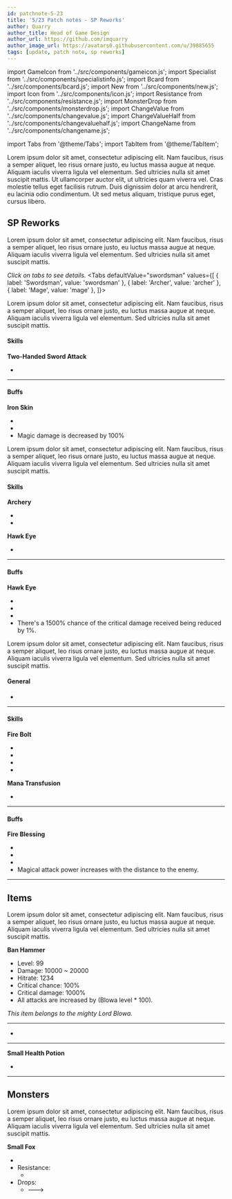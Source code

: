 ```yaml
---
id: patchnote-5-23
title: '5/23 Patch notes - SP Reworks'
author: Quarry
author_title: Head of Game Design
author_url: https://github.com/imquarry
author_image_url: https://avatars0.githubusercontent.com/u/39885655
tags: [update, patch note, sp reworks]
---
```

import GameIcon from '../src/components/gameicon.js';
import Specialist from '../src/components/specialistinfo.js';
import Bcard from '../src/components/bcard.js';
import New from '../src/components/new.js';
import Icon from '../src/components/icon.js';
import Resistance from '../src/components/resistance.js';
import MonsterDrop from '../src/components/monsterdrop.js';
import ChangeValue from '../src/components/changevalue.js';
import ChangeValueHalf from '../src/components/changevaluehalf.js';
import ChangeName from '../src/components/changename.js';

import Tabs from '@theme/Tabs';
import TabItem from '@theme/TabItem';

Lorem ipsum dolor sit amet, consectetur adipiscing elit. Nam faucibus, risus a semper aliquet, leo risus ornare justo, eu luctus massa augue at neque. Aliquam iaculis viverra ligula vel elementum. Sed ultricies nulla sit amet suscipit mattis. Ut ullamcorper auctor elit, ut ultricies quam viverra vel. Cras molestie tellus eget facilisis rutrum. Duis dignissim dolor at arcu hendrerit, eu lacinia odio condimentum. Ut sed metus aliquam, tristique purus eget, cursus libero.

## SP Reworks
Lorem ipsum dolor sit amet, consectetur adipiscing elit. Nam faucibus, risus a semper aliquet, leo risus ornare justo, eu luctus massa augue at neque. Aliquam iaculis viverra ligula vel elementum. Sed ultricies nulla sit amet suscipit mattis.

*Click on tabs to see details.*
<Tabs
  defaultValue="swordsman"
  values={[
    {
      label: 'Swordsman', 
      value: 'swordsman'
      },
    {
      label: 'Archer', 
      value: 'archer'
    },
    {
      label: 'Mage', 
      value: 'mage'
    },
  ]}>

<TabItem value="swordsman">

Lorem ipsum dolor sit amet, consectetur adipiscing elit. Nam faucibus, risus a semper aliquet, leo risus ornare justo, eu luctus massa augue at neque. Aliquam iaculis viverra ligula vel elementum. Sed ultricies nulla sit amet suscipit mattis.
<Specialist spId="1" name="Warrior" specialistNumber="1" className="Swordsman" elementType="1" />

#### Skills
<GameIcon iconId="5811"/> <b>Two-Handed Sword Attack</b>

  * <Bcard><ChangeValue name="Melee attack is increased by" oldValue="123" newValue="1234" /></Bcard>

___
#### Buffs
<GameIcon iconId="5813"/> <b>Iron Skin</b>

  * <Bcard><ChangeValue name="Melee damage is decreased by" oldValue="20%" newValue="100%" /></Bcard>
  * <Bcard><ChangeValue name="Ranged damage is decreased by" oldValue="65%" newValue="234%" /></Bcard>
  * <New /> <Bcard>Magic damage is decreased by 100%</Bcard>

</TabItem>
<TabItem value="archer">

Lorem ipsum dolor sit amet, consectetur adipiscing elit. Nam faucibus, risus a semper aliquet, leo risus ornare justo, eu luctus massa augue at neque. Aliquam iaculis viverra ligula vel elementum. Sed ultricies nulla sit amet suscipit mattis.
<Specialist spId="3" name="Ranger" specialistNumber="1" className="Archer" elementType="2" />

#### Skills
<GameIcon iconId="5833"/> <b>Archery</b>

  * <ChangeValue name="Range" oldValue="11" newValue="20" />
  * <Bcard><ChangeValue name="Ranged attack is increased by" oldValue="123" newValue="1234" /></Bcard>

<GameIcon iconId="5834"/> <b>Hawk Eye</b>

  * <Bcard><ChangeValueHalf firstText="There is a" oldValue="100%" newValue="0%" secondText="chance of causing [Hawk Eye]"/></Bcard>  

___
#### Buffs
<GameIcon iconId="5834"/> <b>Hawk Eye</b>

  * <ChangeValue name="Duration" oldValue="300s" newValue="5s" />
  * <Bcard><ChangeValueHalf firstText="There is a" oldValue="90%" newValue="200%" secondText="chance that every attack hits"/></Bcard>
  * <Bcard><ChangeValueHalf firstText="Ranged attack power" oldValue="increases" newValue="decreases" secondText="with the distance to the enemy"/></Bcard>  
  * <New /> <Bcard>There's a 1500% chance of the critical damage received being reduced by 1%.</Bcard>

</TabItem>
<TabItem value="mage">

Lorem ipsum dolor sit amet, consectetur adipiscing elit. Nam faucibus, risus a semper aliquet, leo risus ornare justo, eu luctus massa augue at neque. Aliquam iaculis viverra ligula vel elementum. Sed ultricies nulla sit amet suscipit mattis.
<Specialist spId="5" name="Red Magician" specialistNumber="1" className="Mage" elementType="1" />

#### General
  * <ChangeValue name="Movement speed" oldValue="0" newValue="2" />

___
#### Skills
<GameIcon iconId="5855"/> <b>Fire Bolt</b>

  * <ChangeValue name="Range" oldValue="13" newValue="5" />
  * <ChangeValue name="Target" oldValue="enemies in 3 cell(s)" newValue="allies in 5 cell(s)" />
  * <ChangeValue name="Cast time" oldValue="0.2s" newValue="0.0s" />
  * <Bcard><ChangeValue name="Fire element is increased by" oldValue="250" newValue="(Player level * 100)"/></Bcard>  

<GameIcon iconId="5858"/> <b>Mana Transfusion</b>

  * <Bcard><ChangeValueHalf firstText="There is a" oldValue="100%" newValue="25%" secondText="chance of causing [Mana Transfusion]"/></Bcard> 

___
#### Buffs
<GameIcon iconId="5861"/> <b>Fire Blessing</b>

  * <ChangeValue name="Level" oldValue="2" newValue="5" />
  * <ChangeValue name="Duration" oldValue="300" newValue="500" />
  * <Bcard><ChangeValue name="Fire element is increased by" oldValue="(Player Level*6)" newValue="1000" /></Bcard>
  * <New /> <Bcard>Magical attack power increases with the distance to the enemy.</Bcard>

</TabItem>
</Tabs>

___

## Items
Lorem ipsum dolor sit amet, consectetur adipiscing elit. Nam faucibus, risus a semper aliquet, leo risus ornare justo, eu luctus massa augue at neque. Aliquam iaculis viverra ligula vel elementum. Sed ultricies nulla sit amet suscipit mattis.

<GameIcon iconId="1220"/> <New /> <b>Ban Hammer</b>

  * Level: 99
  * Damage: 10000 ~ 20000
  * Hitrate: 1234
  * Critical chance: 100%
  * Critical damage: 1000%
  * <Bcard>All attacks are increased by (Blowa level * 100).</Bcard>

*This item belongs to the mighty Lord Blowa.*

___

<GameIcon iconId="1"/> <ChangeName oldValue="Wooden Stick" newValue="Wooooooden Stick" />

  * <ChangeValue name="Level" oldValue="1" newValue="2" />

<i><ChangeName oldValue="The first weapon for newcomer adventurers in NosVille." newValue="Beating wooooooden stick." /></i>

___

<GameIcon iconId="1002"/> <b>Small Health Potion</b>

  * <ChangeValue name="Regenerate HP" oldValue="300" newValue="(Player level * 50)" />

___

## Monsters
Lorem ipsum dolor sit amet, consectetur adipiscing elit. Nam faucibus, risus a semper aliquet, leo risus ornare justo, eu luctus massa augue at neque. Aliquam iaculis viverra ligula vel elementum. Sed ultricies nulla sit amet suscipit mattis.

<GameIcon iconId="8000"/> <b>Small Fox</b>

  * <ChangeValue name="Level" oldValue="16" newValue="20" />
  * Resistance:
    * <Resistance elementType="2" oldValue="0" newValue="20" />
  * Drops:
    * <s><MonsterDrop itemId="2000" chance="50" amount="1" name="Fox Tail" /></s> 🡒 <MonsterDrop itemId="2000" chance="80" amount="1" name="Fox Tail" />